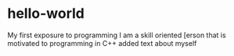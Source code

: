 # hello-world
My first exposure to programming
I am a skill oriented [erson that is motivated to programming in C++
added text about myself
